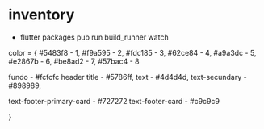 # inventory
 - flutter packages pub run build_runner watch

color = {
#5483f8 - 1,
#f9a595 - 2,
#fdc185 - 3,
#62ce84 - 4,
#a9a3dc - 5,
#e2867b - 6,
#be8ad2 - 7,
#57bac4 - 8




fundo - #fcfcfc
header title - #5786ff,
text - #4d4d4d,
text-secundary - #898989,

text-footer-primary-card - #727272
text-footer-card - #c9c9c9

}